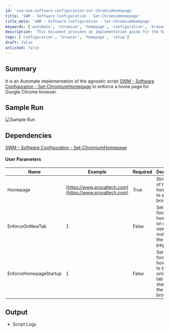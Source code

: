 ```yaml
---
id: 'cwa-swm-software-configuration-set-chromiumhomepage'
title: 'SWM - Software Configuration - Set-ChromiumHomepage'
title_meta: 'SWM - Software Configuration - Set-ChromiumHomepage'
keywords: ['automate', 'chromium', 'homepage', 'configuration', 'browser']
description: 'This document provides an implementation guide for the SWM - Software Configuration - Set-ChromiumHomepage script, designed to enforce a specific homepage for the Google Chrome browser in a ConnectWise Automate environment. It includes user parameters, dependencies, and sample output to assist in effective deployment.'
tags: ['configuration', 'browser', 'homepage', 'setup']
draft: false
unlisted: false
---
```

## Summary

It is an Automate implementation of the agnostic script [SWM - Software Configuration - Set-ChromiumHomepage](https://proval.itglue.com/DOC-5078775-10372109) to enforce a home page for Google Chrome browser.

## Sample Run

![Sample Run](..\..\..\static\img\Google-Chrome---Homepage---Set\image_1.png)

## Dependencies

[SWM - Software Configuration - Set-ChromiumHomepage](https://proval.itglue.com/DOC-5078775-10372109)

#### User Parameters

| Name                     | Example                              | Required | Description                                                          |
|--------------------------|--------------------------------------|----------|----------------------------------------------------------------------|
| Homepage                 | [https://www.provaltech.com](https://www.provaltech.com) | True     | String value of the homepage to set in the browser.                 |
| EnforceOnNewTab         | 1                                    | False    | Set to 1 to force the homepage on each new tab instead of the new tab page. |
| EnforceHomepageStartup   | 1                                    | False    | Set to 1 to force the homepage to be the only open tab at startup of the browser. |

## Output

- Script Logs


